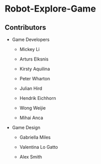 # Robot-Explore-Game

## Contributors 

* Game Developers

  * Mickey Li

  * Arturs Elksnis 

  * Kirsty Aquilina 

  * Peter Wharton 

  * Julian Hird 

  * Hendrik Eichhorn 

  * Wong Weijie

  * Mihai Anca 



* Game Design

  * Gabriella Miles

  * Valentina Lo Gatto 

  * Alex Smith





